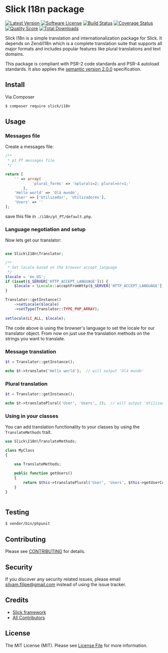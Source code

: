 # Slick I18n package

[![Latest Version](https://img.shields.io/github/release/slickframework/i18n.svg?style=flat-square)](https://github.com/slickframework/i18n/releases)
[![Software License](https://img.shields.io/badge/license-MIT-brightgreen.svg?style=flat-square)](LICENSE.md)
[![Build Status](https://img.shields.io/travis/slickframework/i18n/develop.svg?style=flat-square)](https://travis-ci.org/slickframework/i18n)
[![Coverage Status](https://img.shields.io/scrutinizer/coverage/g/slickframework/i18n/develop.svg?style=flat-square)](https://scrutinizer-ci.com/g/slickframework/i18n/code-structure?branch=develop)
[![Quality Score](https://img.shields.io/scrutinizer/g/slickframework/i18n/develop.svg?style=flat-square)](https://scrutinizer-ci.com/g/slickframework/i18n?branch=develop)
[![Total Downloads](https://img.shields.io/packagist/dt/slick/i18n.svg?style=flat-square)](https://packagist.org/packages/slick/i18n)

Slick I18n is a simple translation and internationalization package for Slick.
It depends on Zend/I18n which is a complete translation suite that supports all
major formats and includes popular features like plural translations and text domains.

This package is compliant with PSR-2 code standards and PSR-4 autoload standards. It
also applies the [semantic version 2.0.0](http://semver.org) specification.

## Install

Via Composer

``` bash
$ composer require slick/i18n
```

## Usage

### Messages file

Create a messages file:

```php
/**
 * pt_PT messages file
 */

return [
    '' => array(
            'plural_forms' => 'nplurals=2; plural=n!=1;'
        ),
    'Hello world' => 'Olá mundo',
    'User' => ['Utilizador', 'Utilizadores'],
    'Users' => ''
];

```

save this file in `./i18n/pt_PT/default.php`.

### Language negotiation and setup

Now lets get our translator:

```php

use Slick\I18n\Translator;

/**
 * Set locale based on the browser accept language
 */
$locale = 'en_US';
if (isset($_SERVER['HTTP_ACCEPT_LANGUAGE'])) {
    $locale = \Locale::acceptFromHttp($_SERVER['HTTP_ACCEPT_LANGUAGE']);
}

Translator::getInstance()
    ->setLocale($locale)
    ->setType(Translator::TYPE_PHP_ARRAY);
    
setlocale(LC_ALL, $locale);

```

The code above is using the browser's language to set the
locale for our translator object. From now on just use the translation methods
on the strings you want to translate.

### Message translation

```php
$t = Translator::getInstance();

echo $t->translate('Hello world');  // will output 'Olá mundo' 
```

### Plural translation

```php
$t = Translator::getInstance();

echo $t->translatePlural('User', 'Users', 2);  // will output 'Utilizadores' 
```

### Using in your classes

You can add translation functionality to your classes by using the
`TranslateMethods` trait.

```php
use Slick\I18n\TranslateMethods;

class MyClass
{

    use TranslateMethods;
    
    public function getUsers()
    {
        return $this->translatePlural('User', 'Users', $this->getUserCount());
    }
}
 
```

## Testing

``` bash
$ vendor/bin/phpunit
```

## Contributing

Please see [CONTRIBUTING](CONTRIBUTING.md) for details.

## Security

If you discover any security related issues, please email silvam.filipe@gmail.com instead of using the issue tracker.

## Credits

- [Slick framework](https://github.com/slickframework)
- [All Contributors](https://github.com/slickframework/common/graphs/contributors)

## License

The MIT License (MIT). Please see [License File](LICENSE.md) for more information.

